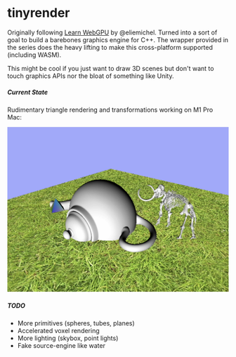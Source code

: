 # tinyrender

Originally following [Learn WebGPU](https://eliemichel.github.io/LearnWebGPU/) by @eliemichel.
Turned into a sort of goal to build a barebones graphics engine for C++.
The wrapper provided in the series does the heavy lifting to make this cross-platform supported (including WASM).

This might be cool if you just want to draw 3D scenes but don't want to touch graphics APIs nor the bloat of something like Unity.

##### Current State

Rudimentary triangle rendering and transformations working on M1 Pro Mac:

![Screenshot](img/screenshot_old.png)

##### TODO
- More primitives (spheres, tubes, planes)
- Accelerated voxel rendering
- More lighting (skybox, point lights)
- Fake source-engine like water
